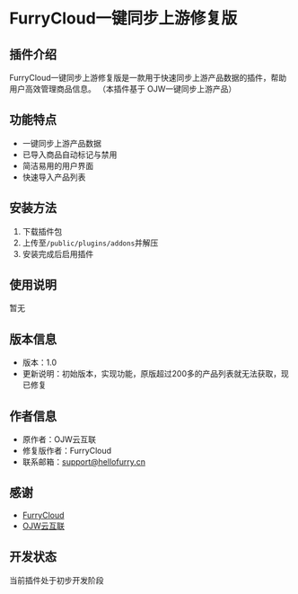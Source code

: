 # FurryCloud一键同步上游修复版
## 插件介绍
FurryCloud一键同步上游修复版是一款用于快速同步上游产品数据的插件，帮助用户高效管理商品信息。
（本插件基于 OJW一键同步上游产品）
## 功能特点
- 一键同步上游产品数据
- 已导入商品自动标记与禁用
- 简洁易用的用户界面
- 快速导入产品列表
## 安装方法
1. 下载插件包
2. 上传至`/public/plugins/addons`并解压
3. 安装完成后启用插件
## 使用说明
暂无
## 版本信息
- 版本：1.0
- 更新说明：初始版本，实现功能，原版超过200多的产品列表就无法获取，现已修复
## 作者信息
- 原作者：OJW云互联
- 修复版作者：FurryCloud
- 联系邮箱：[support@hellofurry.cn](mailto:support@hellofurry.cn)
## 感谢
- [FurryCloud](https://idc.monster/)
- [OJW云互联](https://yun.ojwyun.cn/)
## 开发状态
当前插件处于初步开发阶段
